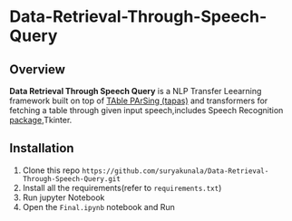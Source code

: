 # Data-Retrieval-Through-Speech-Query
## Overview
**Data Retrieval Through Speech Query** is a NLP Transfer Leearning framework built on top of [TAble PArSing (tapas)](https://github.com/google-research/tapas) and transformers for fetching a table through given input speech,includes Speech Recognition [package](https://pypi.org/project/SpeechRecognition/),Tkinter.
## Installation
1. Clone this repo `https://github.com/suryakunala/Data-Retrieval-Through-Speech-Query.git`
2. Install all the requirements(refer to `requirements.txt`)
4. Run jupyter Notebook
5. Open the `Final.ipynb` notebook and Run

